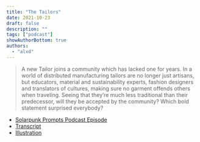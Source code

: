 ```yaml
---
title: "The Tailors"
date: 2021-10-23
draft: false
description: ""
tags: ["podcast"]
showAuthorBottom: true
authors:
  - "alxd"
---
```


> A new Tailor joins a community which has lacked one for years. In a world of distributed manufacturing tailors are no longer just artisans, but educators, material and sustainability experts, fashion designers and translators of cultures, making sure no garment offends others when traveling. Seeing that they’re much less traditional than their predecessor, will they be accepted by the community? Which bold statement surprised everybody?

- [Solarpunk Prompts Podcast Episode](https://podcast.tomasino.org/@SolarpunkPrompts/episodes/the-tailors)
- [Transcript](https://wiki.tomasino.org/writing/Solarpunk-Prompts---The-Tailors)
- [Illustration](/art/the-lemonaut-tailors/)